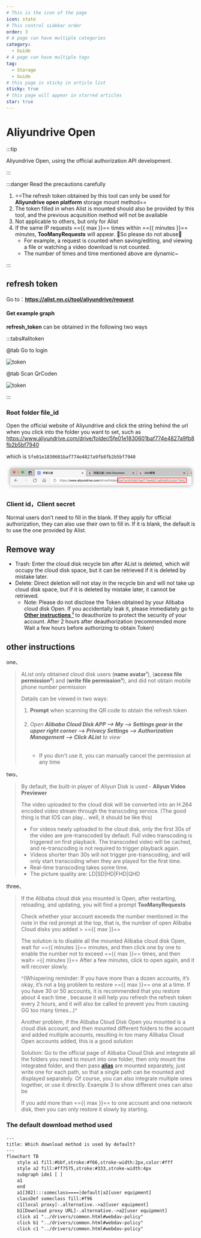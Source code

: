 ```yaml
---
# This is the icon of the page
icon: state
# This control sidebar order
order: 3
# A page can have multiple categories
category:
  - Guide
# A page can have multiple tags
tag:
  - Storage
  - Guide
# this page is sticky in article list
sticky: true
# this page will appear in starred articles
star: true
---
```


# Aliyundrive Open

:::tip

Aliyundrive Open, using the official authorization API development.

:::

<script setup lang="ts">
import { ref } from "vue";
const minutes = ref<string|number>("unknown")
const max = ref<string|number>("unknown")
const getLimit = async ()=>{
  const resp = await fetch("https://api.nn.ci/alist/ali_open/limit")
  const res = await resp.json()
  minutes.value = res.minutes
  max.value = res.max
}
typeof fetch !== "undefined" && getLimit()
</script>

:::danger Read the precautions carefully

1.  ==The refresh token obtained by this tool can only be used for **Aliyundrive open platform** storage mount method== 
2. The token filled in when Alist is mounted should also be provided by this tool, and the previous acquisition method will not be available
3. Not applicable to others, but only for Alist
4. If the same IP requests =={{ max }}== times within =={{ minutes }}== minutes, **TooManyRequests** will appear. :no_entry_sign:So please do not abuse:no_entry_sign:
    - For example, a request is counted when saving/editing, and viewing a file or watching a video download is not counted.
    - The number of times and time mentioned above are dynamic~

:::

## refresh token

Go to：**https://alist.nn.ci/tool/aliyundrive/request**

#### Get example graph

**refresh_token** can be obtained in the following two ways

:::tabs#alitoken

@tab Go to login

![token](/img/drivers/aliyun/token1.png)

@tab Scan QrCoden

![token](/img/drivers/aliyun/token2.png)

:::



### Root folder file_id

Open the official website of Aliyundrive and click the string behind the url when you click into the folder you want to set, such as https://www.aliyundrive.com/drive/folder/5fe01e1830601baf774e4827a9fb8fb2b5bf7940

which is `5fe01e1830601baf774e4827a9fb8fb2b5bf7940`

![file_id](/img/drivers/aliyundrive.png)



### Client id，Client secret

Normal users don’t need to fill in the blank. If they apply for official authorization, they can also use their own to fill in. If it is blank, the default is to use the one provided by Alist.



## Remove way

- Trash: Enter the cloud disk recycle bin after AList is deleted, which will occupy the cloud disk space, but it can be retrieved if it is deleted by mistake later.
- Delete: Direct deletion will not stay in the recycle bin and will not take up cloud disk space, but if it is deleted by mistake later, it cannot be retrieved.
  - Note: Please do not disclose the Token obtained by your Alibaba cloud disk Open. If you accidentally leak it, please immediately go to [**Other instructions ¹**](#Open%20Alibaba%20Cloud%20Disk%20APP%20-->%20My%20-->%20Settings%20gear%20in%20the%20upper%20right%20corner%20-->%20Privacy%20Settings%20-->%20Authorization%20Management%20-->%20Click%20AList%20to%20view) to deauthorize to protect the security of your account. After 2 hours after deauthorization (recommended more Wait a few hours before authorizing to obtain Token)




## other instructions

one、

> AList only obtained cloud disk users (**name avatar¹**), (**access file permission²**) and (**write file permission³**), and did not obtain mobile phone number permission
>
> Details can be viewed in two ways:
>
> 1. **Prompt** when scanning the QR code to obtain the refresh token
> 2. ###### Open **Alibaba Cloud Disk APP --> My --> Settings gear in the upper right corner --> Privacy Settings --> Authorization Management --> Click AList** to view
>     
>     - If you don't use it, you can manually cancel the permission at any time

two、

>By default, the built-in player of Aliyun Disk is used - **Aliyun Video Previewer**
>
>The video uploaded to the cloud disk will be converted into an H.264 encoded video stream through the transcoding service. (The good thing is that IOS can play... well, it should be like this)
>
>- For videos newly uploaded to the cloud disk, only the first 30s of the video are pre-transcoded by default. Full video transcoding is triggered on first playback. The transcoded video will be cached, and re-transcoding is not required to trigger playback again.
>- Videos shorter than 30s will not trigger pre-transcoding, and will only start transcoding when they are played for the first time.
>- Real-time transcoding takes some time.
>- The picture quality are: LD|SD|HD|FHD|QHD

three、

> If the Alibaba cloud disk you mounted is Open, after restarting, reloading, and updating, you will find a prompt **TooManyRequests**
> 
> Check whether your account exceeds the number mentioned in the note in the red prompt at the top, that is, the number of open Alibaba Cloud disks you added > =={{ max }}==
> 
> The solution is to disable all the mounted Alibaba cloud disk Open, wait for =={{ minutes }}== minutes, and then click one by one to enable the number not to exceed =={{ max }}== times, and then wait= ={{ minutes }}== After a few minutes, click to open again, and it will recover slowly.
> 
> ^(Whispering reminder: If you have more than a dozen accounts, it’s okay, it’s not a big problem to restore =={{ max }}== one at a time. If you have 30 or 50 accounts, it is recommended that you restore about 4 each time , because it will help you refresh the refresh token every 2 hours, and it will also be called to prevent you from causing GG too many times...)^
> 
> 
> 
> Another problem, if the Alibaba Cloud Disk Open you mounted is a cloud disk account, and then mounted different folders to the account and added multiple accounts, resulting in too many Alibaba Cloud Open accounts added, this is a good solution
> 
>  Solution: Go to the official page of Alibaba Cloud Disk and integrate all the folders you need to mount into one folder, then only mount the integrated folder, and then pass [**alias**](../advanced/alias.md) are mounted separately, just write one for each path, so that a single path can be mounted and displayed separately. Of course, you can also integrate multiple ones together, or use it directly. Example 3 to show different ones can also be
> 
> 
> 
> If you add more than =={{ max }}== to one account and one network disk, then you can only restore it slowly by starting.

### The default download method used

```mermaid
---
title: Which download method is used by default?
---
flowchart TB
    style a1 fill:#bbf,stroke:#f66,stroke-width:2px,color:#fff
    style a2 fill:#ff7575,stroke:#333,stroke-width:4px
    subgraph ide1 [ ]
    a1
    end
    a1[302]:::someclass====|default|a2[user equipment]
    classDef someclass fill:#f96
    c1[local proxy]-.alternative.->a2[user equipment]
    b1[Download proxy URL]-.alternative.->a2[user equipment]
    click a1 "../drivers/common.html#webdav-policy"
    click b1 "../drivers/common.html#webdav-policy"
    click c1 "../drivers/common.html#webdav-policy"
```
